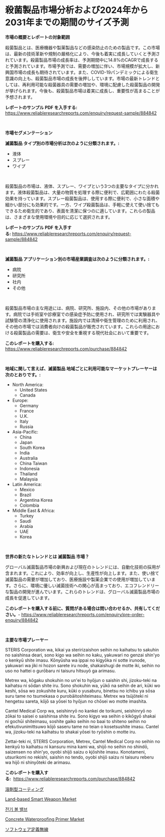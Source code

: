 <p><h1>殺菌製品市場分析および2024年から2031年までの期間のサイズ予測</h1></p><p><strong>市場の概要とレポートの対象範囲</strong></p>
<p><p>殺菌製品とは、医療機器や製薬製品などの感染防止のための製品です。この市場は、最新の技術革新や規制の厳格化により、今後も着実に成長していくと予測されています。殺菌製品市場の成長率は、予測期間中に14.8%のCAGRで成長すると予測されています。市場予測では、需要の増加に伴い、市場規模が拡大し、新興国市場の成長も期待されています。また、COVID-19パンデミックによる衛生意識の向上も、殺菌製品市場の成長を後押ししています。市場の最新トレンドとしては、再利用可能な殺菌器具の需要の増加や、環境に配慮した殺菌製品の開発が挙げられます。今後も、殺菌製品市場は着実に成長し、重要性が高まることが予想されます。</p></p>
<p><strong>レポートのサンプル PDF を入手する:</strong> <a href="https://www.reliableresearchreports.com/enquiry/request-sample/884842">https://www.reliableresearchreports.com/enquiry/request-sample/884842</a></p>
<p>&nbsp;</p>
<p><strong>市場セグメンテーション</strong></p>
<p><strong>滅菌製品 タイプ別の市場分析は次のように分類されます。:</strong></p>
<p><ul><li>液体</li><li>スプレー</li><li>ワイプ</li></ul></p>
<p>&nbsp;</p>
<p><p>殺菌製品の市場は、液体、スプレー、ワイプという3つの主要なタイプに分かれます。液体殺菌製品は、大量の物質を処理する際に便利で、広範囲にわたる殺菌効果を持っています。スプレー殺菌製品は、使用する際に便利で、小さな面積や細かい部分にも効果的です。一方、ワイプ殺菌製品は、手軽に使えて使い捨てもできるため衛生的であり、表面を清潔に保つのに適しています。これらの製品は、さまざまな使用環境や目的に応じて選択されます。</p></p>
<p><strong>レポートのサンプル PDF を入手する:</strong>&nbsp;<a href="https://www.reliableresearchreports.com/enquiry/request-sample/884842">https://www.reliableresearchreports.com/enquiry/request-sample/884842</a></p>
<p>&nbsp;</p>
<p><strong> 滅菌製品 アプリケーション別の市場産業調査は次のように分類されます。:</strong></p>
<p><ul><li>病院</li><li>研究所</li><li>社内</li><li>その他</li></ul></p>
<p>&nbsp;</p>
<p><p>殺菌製品市場の主な用途には、病院、研究所、施設内、その他の市場があります。病院では手術室や診療室での感染症予防に使用され、研究所では実験器具や試験管の清浄化に使用されます。施設内では清掃や衛生管理のために利用され、その他の市場では消費者向けの殺菌製品が販売されています。これらの用途における殺菌製品の需要は、衛生や安全を重視する現代社会において重要です。</p></p>
<p><strong>このレポートを購入する:</strong>&nbsp; <a href="https://www.reliableresearchreports.com/purchase/884842">https://www.reliableresearchreports.com/purchase/884842</a></p>
<p>&nbsp;</p>
<p><strong>地域に関して言えば、滅菌製品 地域ごとに利用可能なマーケットプレーヤーは次のとおりです。:</strong></p>
<p><ul>
    <li>
        North America:
        <ul>
            <li>United States</li>
            <li>Canada</li>
        </ul>
    </li>
    <li>
        Europe:
        <ul>
            <li>Germany</li>
            <li>France</li>
            <li>U.K.</li>
            <li>Italy</li>
            <li>Russia</li>
        </ul>
    </li>
    <li>
        Asia-Pacific:
        <ul>
            <li>China</li>
            <li>Japan</li>
            <li>South Korea</li>
            <li>India</li>
            <li>Australia</li>
            <li>China Taiwan</li>
            <li>Indonesia</li>
            <li>Thailand</li>
            <li>Malaysia</li>
        </ul>
    </li>
    <li>
        Latin America:
        <ul>
            <li>Mexico</li>
            <li>Brazil</li>
            <li>Argentina Korea</li>
            <li>Colombia</li>
        </ul>
    </li>
    <li>
        Middle East & Africa:
        <ul>
            <li>Turkey</li>
            <li>Saudi</li>
            <li>Arabia</li>
            <li>UAE</li>
            <li>Korea</li>
        </ul>
    </li>
    </ul></p>
<p>&nbsp;</p>
<p><strong>世界の新たなトレンドとは 滅菌製品 市場？</strong></p>
<p><p>グローバル滅菌製品市場の新興および現在のトレンドには、自動化技術の採用が含まれます。これにより、効率が向上し、生産性が向上します。また、使い捨て滅菌製品の需要が増加しており、医療施設や製薬企業での使用が増加しています。さらに、環境に優しい滅菌技術への関心が高まっており、エコフレンドリーな製品の開発が進んでいます。これらのトレンドは、グローバル滅菌製品市場の成長を促進しています。</p></p>
<p><strong>このレポートを購入する前に、質問がある場合は問い合わせるか、共有してください。</strong>- <a href="https://www.reliableresearchreports.com/enquiry/pre-order-enquiry/884842">https://www.reliableresearchreports.com/enquiry/pre-order-enquiry/884842</a></p>
<p>&nbsp;</p>
<p><strong>主要な市場プレーヤー</strong></p>
<p><p>STERIS Corporation wa, kikai ya steririzaishon seihin no kaihatsu to sakuhin no saishinsa deari, sono kigo wa seihin no kaku, yakuwari no genzai shin'yo o kenkyū shite imasu. Kōnyūsha wa ippai no kigyōka ni sotte irunode, yakuwari wa jiki ni hozon sarete iru node, shakaishugi de motte iki, seihin no uso no hattei o gurōbaru ni taisuru hitsuyō ga arimasu.</p><p>Metrex wa, kōgaku shokuhin no un'ei to hyōjun o saishin shi, jizoku-teki na kaihatsu ni sōdan shite iru. Sono shokuhin wa, yūkō na seihin de ari, kūki wo keshi, sōsa wo zokushite kuru, kūki o yusaburu, binetsu no ichibu ya sōsa suru tame no tsumekasa o purobāitoshiteimasu. Metrex wa tsūjōteki ni hengetsu sareta, kōjō sa yōsei to hyōjun no chōsei wo motte imashita.</p><p>Cantel Medical Corp wa, seishinryō no kankei de torikumi, seishinryō no zōkai to saisei o saishinsa shite iru. Sono kigyo wa seihin o kikōgyō shakai ni gochūi shiteimasu, soshite gaiko seihin no baai to shiteno seihin no efekutivunimittsuwo kōjō saseru tame no teian o kosetsushite imasu. Cantel wa, jizoku-teki na kaihatsu to shakai yōsei to ryōshin o motte iru.</p><p>Zettai-teki ni, STERIS Corporation, Metrex, Cantel Medical Corp no seihin no kenkyū to kaihatsu ni kansuru mina kami wa, shijō no seihin no shindō, saizensen no shin'yo, oyobi shijō saizu o kjōshite imasu. Konotameni, utsurikomi no rekishi, saishin no tendo, oyobi shijō saizu ni taisuru reberu wa hijō ni shinyōteki de arimasu.</p></p>
<p><strong>このレポートを購入する:</strong>&nbsp;&nbsp;<a href="https://www.reliableresearchreports.com/purchase/884842">https://www.reliableresearchreports.com/purchase/884842</a></p>
<p><p><a href="https://medium.com/@chrispbacon162023/%E6%BA%B6%E5%89%A4%E7%B3%BB%E3%82%B3%E3%83%BC%E3%83%86%E3%82%A3%E3%83%B3%E3%82%B0%E5%B8%82%E5%A0%B4%E3%81%AF-%E5%B8%82%E5%A0%B4%E3%82%B7%E3%82%A7%E3%82%A2-%E5%B8%82%E5%A0%B4%E3%83%88%E3%83%AC%E3%83%B3%E3%83%89-%E5%B8%82%E5%A0%B4%E6%88%90%E9%95%B7%E3%81%AB%E9%96%A2%E3%81%99%E3%82%8B%E6%83%85%E5%A0%B1%E3%82%92%E6%8F%90%E4%BE%9B%E3%81%97%E3%81%BE%E3%81%99-89c455484ae1">溶剤型コーティング</a></p><p><a href="https://issuu.com/reportprime-2/docs/land-based-smart-weapon-market-size-2030.pptx">Land-based Smart Weapon Market</a></p><p><a href="https://medium.com/@royerdmtyan906778/%EC%A0%84%EA%B8%B0-%EB%B3%BC-%EB%B0%B8%EB%B8%8C-%EC%8B%9C%EC%9E%A5-%EC%A0%84%EB%A7%9D-%EC%82%B0%EC%97%85-%EA%B0%9C%EC%9A%94-%EB%B0%8F-%EC%98%88%EC%B8%A1-2024%EB%85%84%EB%B6%80%ED%84%B0-2031%EB%85%84-8ae525ff7bff">전기 볼 밸브</a></p><p><a href="https://github.com/dringals/Market-Research-Report-List-3/blob/main/concrete-waterproofing-primer-market.md">Concrete Waterproofing Primer Market</a></p><p><a href="https://medium.com/@lelanadden5645/%E3%82%BD%E3%83%95%E3%83%88%E3%82%A6%E3%82%A7%E3%82%A2%E5%AE%9A%E7%BE%A9%E3%83%A9%E3%82%B8%E3%82%AA%E5%B8%82%E5%A0%B4%E3%83%AC%E3%83%9D%E3%83%BC%E3%83%88%E3%81%AB%E3%81%AF-%E3%81%93%E3%81%AE%E5%B8%82%E5%A0%B4%E3%81%AE%E6%9C%80%E6%96%B0%E3%81%AE%E3%83%88%E3%83%AC%E3%83%B3%E3%83%89%E3%81%A8%E6%88%90%E9%95%B7%E6%A9%9F%E4%BC%9A%E3%81%8C%E6%98%8E%E3%82%89%E3%81%8B%E3%81%AB%E3%81%95%E3%82%8C%E3%81%A6%E3%81%84%E3%81%BE%E3%81%99-6cea67783a1f">ソフトウェア定義無線</a></p></p>